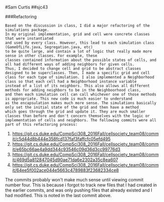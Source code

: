 #Sam Curtis
##sjc43

###Refactoring

	Based on the discussion in class, I did a major refactoring of the simulations package. 
	In my original implementation, grid and cell were concrete classes that were instantiated 
	and used by every class. However, this lead to each simulation class (GameOfLife.java, Segregation.java, etc) 
	to be quite large, and contain a lot of logic that really made more sense in other classes. For example, these 
	classes contained information about the possible states of cells, and all had different ways of adding neighbors for given cells. 
	Thus, I decided to change cell and grid to be abstract classes designed to be superclasses. Then, I made a specific grid and cell
	class for each type of simulation. I also implemented a Neighborhood class so that each cell had a Neighborhood instance variable 
	instead of a list of its neighbors. This also allows all different methods for adding neighbors to be in the Neighboorhood class, 
	and then each simulation cell can call whichever one of those methods is appropriate. This new code is much easier to understand 
	as the encapsulation makes much more sense. The simulations basically only set the initial state of the grid and then have a method 
	which goes through the grid and update it. They are much smaller classes than before and don't concern themselves with the logic or 
	implementation of cells and neighbors. The following commits were all part of this refactoring process: 

1. https://git.cs.duke.edu/CompSci308_2016Fall/cellsociety_team08/commit/c5d44d8b444e358fcd137faf3faffcfc05efd495
2. https://git.cs.duke.edu/CompSci308_2016Fall/cellsociety_team08/commit/e65bc66ae4a9dd344c93546c09d36d3cc99776d3
3. https://git.cs.duke.edu/CompSci308_2016Fall/cellsociety_team08/commit/469d5a812847045d90ae71da6e2302a35c8ea607
4. https://git.cs.duke.edu/CompSci308_2016Fall/cellsociety_team08/commit/64ee5f002ace044e5663c4789883f23682334ce8

The commits probably won't make much sense until viewing commit number four. This is because i forgot to track new files that I had created in the earlier commits, and was only pushing files that already existed and I had modified. This is noted in the last commit above. 
